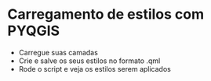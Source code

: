 # Carregamento de estilos com PYQGIS

* Carregue suas camadas
* Crie e salve os seus estilos no formato .qml
* Rode o script e veja os estilos serem aplicados